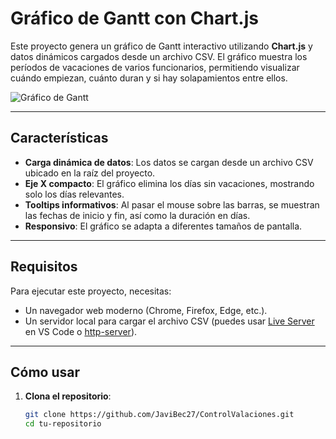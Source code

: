# Gráfico de Gantt con Chart.js

Este proyecto genera un gráfico de Gantt interactivo utilizando **Chart.js** y datos dinámicos cargados desde un archivo CSV. El gráfico muestra los períodos de vacaciones de varios funcionarios, permitiendo visualizar cuándo empiezan, cuánto duran y si hay solapamientos entre ellos.

![Gráfico de Gantt](screenshot.png) <!-- Si tienes una imagen, añádela aquí -->

---

## Características

- **Carga dinámica de datos**: Los datos se cargan desde un archivo CSV ubicado en la raíz del proyecto.
- **Eje X compacto**: El gráfico elimina los días sin vacaciones, mostrando solo los días relevantes.
- **Tooltips informativos**: Al pasar el mouse sobre las barras, se muestran las fechas de inicio y fin, así como la duración en días.
- **Responsivo**: El gráfico se adapta a diferentes tamaños de pantalla.

---

## Requisitos

Para ejecutar este proyecto, necesitas:

- Un navegador web moderno (Chrome, Firefox, Edge, etc.).
- Un servidor local para cargar el archivo CSV (puedes usar [Live Server](https://marketplace.visualstudio.com/items?itemName=ritwickdey.LiveServer) en VS Code o [http-server](https://www.npmjs.com/package/http-server)).

---

## Cómo usar

1. **Clona el repositorio**:
   ```bash
   git clone https://github.com/JaviBec27/ControlValaciones.git
   cd tu-repositorio
